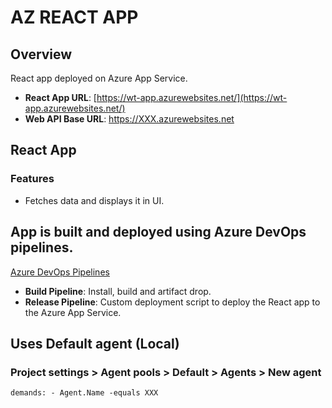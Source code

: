 # AZ REACT APP

## Overview

React app deployed on Azure App Service.

- **React App URL**: [https://wt-app.azurewebsites.net/](https://wt-app.azurewebsites.net/)
- **Web API Base URL**: https://XXX.azurewebsites.net

## React App

### Features

- Fetches data and displays it in UI.

## App is built and deployed using Azure DevOps pipelines.

[Azure DevOps Pipelines](https://azure.microsoft.com/en-us/products/devops/pipelines)

- **Build Pipeline**: Install, build and artifact drop.
- **Release Pipeline**: Custom deployment script to deploy the React app to the Azure App Service.

## Uses Default agent (Local) 

### Project settings > Agent pools > Default > Agents > New agent


<code>demands:
    - Agent.Name -equals XXX</code>



